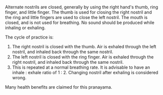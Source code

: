 Alternate nostrils are closed, generally by using the right hand's thumb, ring finger, and little finger. The thumb is used for closing the right nostril and the ring and little fingers are used to close the left nostril. The mouth is closed, and is not used for breathing. No sound should be produced while inhaling or exhaling.

The cycle of practice is:

1. The right nostril is closed with the thumb. Air is exhaled through the left nostril, and inhaled back through the same nostril.
2. The left nostril is closed with the ring finger. Air is exhaled through the right nostril, and inhaled back through the same nostril.
3. This is repeated at a normal breathing rate. It is advisable to have an inhale : exhale ratio of 1 : 2. Changing nostril after exhaling is considered wrong. 

Many health benefits are claimed for this pranayama.